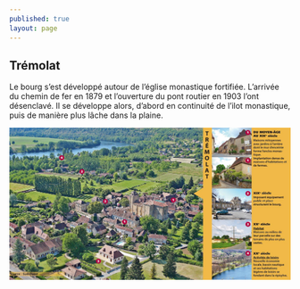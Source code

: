 ```yaml
---
published: true
layout: page
---
```


## Trémolat

Le bourg s’est développé autour de l’église monastique fortifiée. L’arrivée du chemin de fer en 1879 et l’ouverture du pont routier en 1903 l’ont désenclavé. Il se développe alors, d’abord en continuité de l’ilot monastique, puis de manière plus lâche dans la plaine.

![](/data/images/20/histoire/20_HISTOIRE_POPB2.jpg)